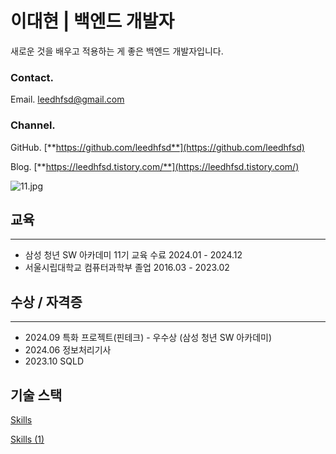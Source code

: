 # 이대현 | 백엔드 개발자

새로운 것을 배우고 적용하는 게 좋은 백엔드 개발자입니다.

### Contact.

Email. leedhfsd@gmail.com

### Channel.

GitHub. [**https://github.com/leedhfsd**](https://github.com/leedhfsd)

Blog. [**https://leedhfsd.tistory.com/**](https://leedhfsd.tistory.com/)

![11.jpg](https://prod-files-secure.s3.us-west-2.amazonaws.com/bddee61f-95c1-4484-b0fd-ab4e88474bd0/f2b4447f-5520-49d3-91d1-d771aa8b66fa/11.jpg)

## 교육

---

- 삼성 청년 SW 아카데미 11기 교육 수료
2024.01 - 2024.12
- 서울시립대학교 컴퓨터과학부 졸업
2016.03 - 2023.02

## 수상 / 자격증

---

- 2024.09     특화 프로젝트(핀테크) - 우수상 (삼성 청년 SW 아카데미)
- 2024.06     정보처리기사
- 2023.10     SQLD

## 기술 스택

[Skills](https://www.notion.so/14525e3d9324813aa85bd2815ac53362?pvs=21)

[Skills (1)](https://www.notion.so/15025e3d9324802aaaabf16cf3f1b228?pvs=21)

